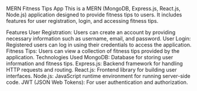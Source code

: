 MERN Fitness Tips App
This is a MERN (MongoDB, Express.js, React.js, Node.js) application designed to provide fitness tips to users. It includes features for user registration, login, and accessing fitness tips.

Features
User Registration: Users can create an account by providing necessary information such as username, email, and password.
User Login: Registered users can log in using their credentials to access the application.
Fitness Tips: Users can view a collection of fitness tips provided by the application.
Technologies Used
MongoDB: Database for storing user information and fitness tips.
Express.js: Backend framework for handling HTTP requests and routing.
React.js: Frontend library for building user interfaces.
Node.js: JavaScript runtime environment for running server-side code.
JWT (JSON Web Tokens): For user authentication and authorization.

